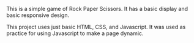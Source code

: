 This is a simple game of Rock Paper Scissors. It has a basic display and basic responsive design.

This project uses just basic HTML, CSS, and Javascript. It was used as practice for using Javascript to make a page dynamic.